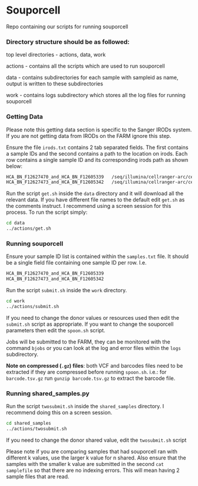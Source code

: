 # Souporcell
Repo containing our scripts for running souporcell


### Directory structure should be as followed:

top level directories - actions, data, work

actions - contains all the scripts which are used to run souporcell

data - contains subdirectories for each sample with sampleid as name, output is written to these subdirectories

work - contains logs subdirectory which stores all the log files for running souporcell

### Getting Data

Please note this getting data section is specific to the Sanger IRODs system. If you are not getting data from IRODs on the FARM ignore this step.

Ensure the file `irods.txt` contains 2 tab separated fields. The first contains a sample IDs and the second contains a path to the location on irods. 
Each row contains a single sample ID and its corresponding irods path as shown below:

```bash
HCA_BN_F12627470_and_HCA_BN_F12605339	/seq/illumina/cellranger-arc/cellranger-arc201_count_064b1aef6f2236956380fb5c29e21639
HCA_BN_F12627473_and_HCA_BN_F12605342	/seq/illumina/cellranger-arc/cellranger-arc201_count_4dca0a7604dad9e18f43910b87d4dc1e
```

Run the script `get.sh` inside the `data` directory and it will download all the relevant data. If you have different file names to the default edit `get.sh` as the comments instruct. I recommend using a screen session for this process.
To run the script simply:

```bash
cd data
../actions/get.sh
```

### Running souporcell

Ensure your sample ID list is contained within the `samples.txt` file. It should be a single field file containing one sample ID per row. I.e.

```bash
HCA_BN_F12627470_and_HCA_BN_F12605339
HCA_BN_F12627473_and_HCA_BN_F12605342
```

Run the script `submit.sh` inside the `work` directory. 

```bash
cd work
../actions/submit.sh
```

If you need to change the donor values or resources used then edit the `submit.sh` script as appropriate. If you want to change the souporcell parameters
then edit the `spoon.sh` script.

Jobs will be submitted to the FARM, they can be monitored with the command `bjobs` or you can look at the log and error files within the `logs` subdirectory.

**Note on compressed (`.gz`) files**: both VCF and barcodes files need to be extracted if they are compressed before running `spoon.sh`. i.e.: for `barcode.tsv.gz` run `gunzip barcode.tsv.gz` to extract the barcode file.

### Running shared_samples.py

Run the script `twosubmit.sh` inside the `shared_samples` directory. I recommend doing this on a screen session.

```bash
cd shared_samples
../actions/twosubmit.sh
```

If you need to change the donor shared value, edit the `twosubmit.sh` script

Please note if you are comparing samples that had souporcell ran with different k values, use the larger k value for n shared. Also ensure that the 
samples with the smaller k value are submitted in the second `cat samplefile` so that there are no indexing errors. This will mean having 2 sample 
files that are read.
